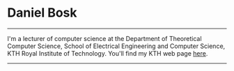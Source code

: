Daniel Bosk
===========

------------------------------------------------------------------------

I'm a lecturer of computer science at the Department of Theoretical Computer 
Science, School of Electrical Engineering and Computer Science, KTH Royal 
Institute of Technology. You'll find my KTH web page 
[here](http://people.kth.se/~dbosk/). 

------------------------------------------------------------------------


